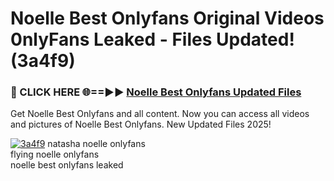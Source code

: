 # Noelle Best Onlyfans Original Videos 0nlyFans Leaked - Files Updated! (3a4f9)

<h3>🔴 CLICK HERE 🌐==►► <a href="https://tinyurl.com/x26r9saj" rel="nofollow">Noelle Best Onlyfans Updated Files</a></h3>

Get Noelle Best Onlyfans and all content. Now you can access all videos and pictures of Noelle Best Onlyfans. New Updated Files 2025!

[![3a4f9](https://i.imgur.com/LkgZPqh.gif)](https://tinyurl.com/x26r9saj)
natasha noelle onlyfans<br>
flying noelle onlyfans<br>
noelle best onlyfans leaked